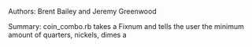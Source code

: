 Authors: Brent Bailey and Jeremy Greenwood

Summary: coin_combo.rb takes a Fixnum and tells the user the minimum amount of quarters, nickels, dimes a